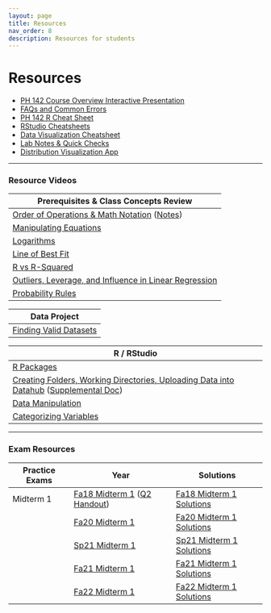```yaml
---
layout: page
title: Resources
nav_order: 8
description: Resources for students
---
```

# Resources

- [PH 142 Course Overview Interactive Presentation](https://prezi.com/p/xpqdo6z9nbhw/learning-from-data/)
- [FAQs and Common Errors](https://ph142-ucb.github.io/fa24/src/resources/faq/)
- [PH 142 R Cheat Sheet](https://docs.google.com/document/d/1mVhjngYDDcrlOvaBB5SfuKaU3O1btxZU45BOj0DXc48/edit#) 
- [RStudio Cheatsheets](https://www.rstudio.com/resources/cheatsheets/)
- [Data Visualization Cheatsheet](https://rstudio.github.io/cheatsheets/html/data-visualization.html)
- [Lab Notes & Quick Checks](https://docs.google.com/document/d/1mzU-mUZRzfSP5I1XY0tTvm5EfVqJfd9EBZgEpLFlIzo/edit#heading=h.4im559r5sk9y)
- [Distribution Visualization App](https://geneho.shinyapps.io/oomphstat-v2/_w_ff2f84d7/_w_c7a34e2e/)

<hr>

### Resource Videos

| Prerequisites & Class Concepts Review                                                                                                                               | 
|-------------------------------------------------------------------------------------------------------------------------------------------------------------------|
| [Order of Operations & Math Notation](https://www.youtube.com/watch?v=q169gG-f8NU) ([Notes](https://ph142-ucb.github.io/fa24/src/resources/review_math_nolan.pdf)) |
| [Manipulating Equations](https://www.youtube.com/watch?v=6zenzwW2iv8)                                                                                             |
| [Logarithms](https://www.youtube.com/watch?v=3Ygq9CqaNlA)                                                                                                         |
| [Line of Best Fit](https://www.youtube.com/watch?v=fQJCbrno2CQ)                                                                                                   |
| [R vs R-Squared](https://www.youtube.com/watch?v=WSFMBgEi3iw)                                                                                                     |
| [Outliers, Leverage, and Influence in Linear Regression](https://www.youtube.com/watch?v=_rHvQfwCQlg)                                                             |
| [Probability Rules](https://www.youtube.com/watch?v=phYMnGGT0Ro)                                                                                                  |

| Data Project                                      |
|---------------------------------------------------|
| [Finding Valid Datasets](https://www.youtube.com/watch?v=-W8aECcQ2dg)


| R / RStudio                                                                                                                                                                                                                     |
|---------------------------------------------------------------------------------------------------------------------------------------------------------------------------------------------------------------------------------|
| [R Packages](https://www.youtube.com/watch?v=FcnbaSm_vug)                                                                                                                                                                       |
| [Creating Folders, Working Directories, Uploading Data into Datahub](https://www.youtube.com/watch?v=iwRA5lI3XIM) ([Supplemental Doc](https://docs.google.com/document/d/1a00RtBiiaXoBKSk_2oStR6o7lmRe52PN6X6Mmr9vWrs/edit))    |
| [Data Manipulation](https://www.youtube.com/watch?v=96A0TuJ43hk)                                                                                                                                                                |
| [Categorizing Variables](https://youtu.be/wyJu6lX-2Vc)                                                                                                                                                                         |

<hr>

### Exam Resources

| Practice Exams | Year                          | Solutions                      |
|----------------|-------------------------------|--------------------------------|
| Midterm 1      | [Fa18 Midterm 1](https://ph142-ucb.github.io/fa24/src/resources/mt1/fa18-mt1.pdf) ([Q2 Handout](https://ph142-ucb.github.io/fa24/src/resources/mt1/fa18-mt1-supp.pdf)) | [Fa18 Midterm 1 Solutions](https://ph142-ucb.github.io/fa24/src/resources/mt1/fa18-mt1-sol.pdf) |
|                | [Fa20 Midterm 1](https://ph142-ucb.github.io/fa24/src/resources/mt1/fa20-mt1.pdf) | [Fa20 Midterm 1 Solutions](https://ph142-ucb.github.io/fa24/src/resources/mt1/fa20-mt1-sol.pdf) |
|                | [Sp21 Midterm 1](https://ph142-ucb.github.io/fa24/src/resources/mt1/sp21-mt1.pdf) | [Sp21 Midterm 1 Solutions](https://ph142-ucb.github.io/fa24/src/resources/mt1/sp21-mt1-sol.pdf) |
|                | [Fa21 Midterm 1](https://ph142-ucb.github.io/fa24/src/resources/mt1/fa21-mt1.pdf) | [Fa21 Midterm 1 Solutions](https://ph142-ucb.github.io/fa24/src/resources/mt1/fa21-mt1-sol.pdf) |
|                | [Fa22 Midterm 1](https://ph142-ucb.github.io/fa24/src/resources/mt1/Midterm1_Fa2022_V2.pdf) | [Fa22 Midterm 1 Solutions](https://ph142-ucb.github.io/fa24/src/resources/mt1/Midterm1_Fa2022_V2-sol.pdf) |
<!--
|----------------|-------------------------------|--------------------------------|
| Midterm 2      | [Fa18 Midterm 2](https://ph142-ucb.github.io/fa24/src/resources/mt2/mt2_fa18.pdf) | [Fa18 Midterm 2 Solutions](https://ph142-ucb.github.io/fa24/src/resources/mt2/mt2_fa18_SOLUTIONS.pdf) |
|                | [Fa20 Midterm 2](https://ph142-ucb.github.io/fa24/src/resources/mt2/mt2_fa20.pdf) | [Fa20 Midterm 2 Solutions](https://ph142-ucb.github.io/fa24/src/resources/mt2/mt2_fa20_SOLUTIONS.pdf) |
|                | [Sp21 Midterm 2 Gradescope](https://ph142-ucb.github.io/fa24/src/resources/mt2/mt2_sp21_gradescope.pdf) | [Sp21 Midterm 2 Gradescope Solutions](https://ph142-ucb.github.io/fa24/src/resources/mt2/mt2_sp21_gradescope_SOLUTIONS.pdf) |
|                | [Sp21 Midterm 2 Takehome](https://ph142-ucb.github.io/fa24/src/resources/mt2/mt2_sp21_takehome.pdf) | [Sp21 Midterm 2 Takehome Solutions](https://ph142-ucb.github.io/fa24/src/resources/mt2/mt2_sp21_takehome_SOLUTIONS.pdf) |
|                | [Fa21 Midterm 2](https://ph142-ucb.github.io/fa24/src/resources/mt2/mt2_fa21.pdf) | [Fa21 Midterm 2 Solutions](https://ph142-ucb.github.io/fa24/src/resources/mt2/mt2_fa21_SOLUTIONS.pdf) |
|                | [Fa22 Midterm 2](https://ph142-ucb.github.io/fa24/src/resources/mt2/mt2_fa22.pdf) | [Fa22 Midterm 2 Solutions](https://ph142-ucb.github.io/fa24/src/resources/mt2/mt2_fa22_SOLUTIONS.pdf) |
|----------------|-------------------------------|--------------------------------|
| Final          | [Fa19 Final](https://ph142-ucb.github.io/fa24/src/resources/final/final_fa19.pdf) | [Fa19 Final Solutions](https://ph142-ucb.github.io/fa24/src/resources/final/final_fa19_SOLUTIONS.pdf) |
|                | [Fa20 Final](https://ph142-ucb.github.io/fa24/src/resources/final/final_fa20.pdf) | [Fa20 Final Solutions](https://ph142-ucb.github.io/fa24/src/resources/final/final_fa20_SOLUTIONS.pdf) |
|                | [Sp21 Final Takehome](https://ph142-ucb.github.io/fa24/src/resources/final/final_sp21_takehome.pdf) | [Sp21 Final Takehome Solutions](https://ph142-ucb.github.io/fa24/src/resources/final/final_sp21_takehome_SOLUTIONS.pdf) |
|                | [Sp21 Final Gradescope](https://ph142-ucb.github.io/fa24/src/resources/final/final_sp21_timed.pdf) | [Sp21 Final Gradescope Solutions](https://ph142-ucb.github.io/fa24/src/resources/final/final_sp21_timed_SOLUTIONS.pdf) |  
|                | [Fa21 Final](https://ph142-ucb.github.io/fa24/src/resources/final/final_fa21.pdf) | [Fa21 Final Solutions](https://ph142-ucb.github.io/fa24/src/resources/final/final_fa21_SOLUTIONS.pdf) |
|                | [Fa23 Final](https://ph142-ucb.github.io/fa24/src/resources/final/Final_Fa2023.pdf) | [Fa23 Final Solutions](https://ph142-ucb.github.io/fa24/src/resources/final/Final_Fa2023_solutions.pdf) |

-->